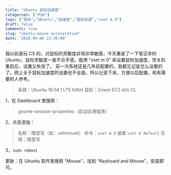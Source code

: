```yaml
---
title: "Ubuntu 鼠标加速度"
categories: ["代码"]
tags: ["鼠标","Ubuntu","加速度","鼠标加速","xset m 0"]
draft: false
Comments: true
slug: "ubuntu-mouse-acceleration"
date: "2016-09-06 23:30:00"
---
```


我以前是玩 CS 的，对鼠标的灵敏度非常非常敏感，今天重装了一下笔记本的 Ubuntu，鼠标灵敏度一直不合手感。能用 “xset m 0” 来设置鼠标加速度，但关机重启后，设置又失效了。
前一次系统还是几年前配置的，我都忘记是怎么设置的了。网上关于鼠标加速度的设置也不全面，所以记录下来，方便以后配置，和有需要的人参考。
> 系统：Ubuntu 16.04.1 LTS 64bit
> 鼠标：Zowie EC2 eVo CL

1，在 Dashboard 里搜索：

> gnome-session-properties（启动应用程序）

2，点击添加：
> 名称：随意写（如：setmouse）
> 命令：`xset m 0` 或者 `xset m default`
> 注释：随意写

3，`sudo reboot`

更新：在 Ubuntu 软件里搜索 “Mouse”，找到 “Keyboard and Mouse"，安装即可。

